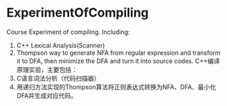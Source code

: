 # ExperimentOfCompiling
Course Experiment of compiling. Including:
1. C++ Lexical Analysis(Scanner)  
2. Thompson way to generate NFA from regular expression and transform it to DFA, then minimize the DFA and turn it into source codes. 
C++编译原理实验，主要包括：
1. C语言词法分析（代码扫描器）  
2. 用递归方法实现的Thompson算法将正则表达式转换为NFA、DFA、最小化DFA并生成对应代码。
